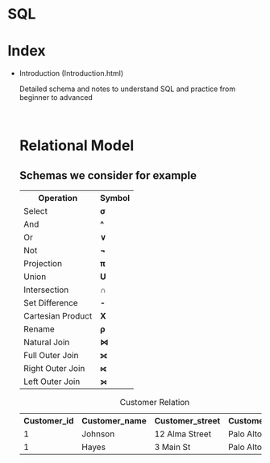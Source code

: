 # SQL
<!DOCTYPE html>
<html>
<body>
<H1> Index</h1>
<ul><li>Introduction (Introduction.html)



<p>Detailed schema and notes to understand SQL and practice from beginner to advanced</p>

<br>
<H1> Relational Model </H1>
<!-- Symbols and names of symbols-->
<table>
<tr>
<th> Operation 
<th> Symbol
</tr>
<tr>
<td>Select
<td><strong>σ
</tr>
<tr>
<td>And
<td><strong>^
</tr>
<tr>
<td>Or
<td><strong>∨
</tr>
<tr>
<td>Not
<td><strong>¬
</tr>
<tr>
<td>Projection
<td><strong>π
</tr>
<tr>
<td>Union
<td><strong>U
</tr>
<tr>
<td>Intersection
<td><strong>∩
</tr>
<tr>
<td>Set Difference
<td><strong>-
</tr>
<tr>
<td>Cartesian Product
<td><strong>X
</tr>
<tr>
<td>Rename
<td><strong>ρ
</tr>
<tr>
<td>Natural Join
<td><strong>⋈
</tr>
<tr>
<td>Full Outer Join
<td><strong>⟗
</tr>
<tr>
<td>Right Outer Join
<td><strong>⟖
</tr>
<tr>
<td>Left Outer Join
<td><strong>⟕
</tr>

<H2> Schemas we consider for example </h2>
<table>
<caption>Customer Relation
  <tr>
    <th>Customer_id</th>
    <th>Customer_name</th>
    <th>Customer_street</th>
    <th>Customer_city</th>
  </tr>
  <!first>
  <tr>
    <td>1</td>
    <td>Johnson</td>
    <td>12 Alma Street</td>
    <td>Palo Alto</td>
  </tr>
  <!second>
  <tr>
    <td>1</td>
    <td>Hayes</td>
    <td>3 Main St</td>
    <td>Palo Alto</td>
  </tr>
</table>
</body>
</html>
